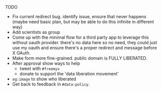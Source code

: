 TODO

- Fix current redirect bug. identify issue, ensure that never happens (maybe need basic plan, but may be able to do this infinite in different way)
- Add scientists as group
- Come up with the minimal flow for a third party app to leverage this without oauth provider. there's no data here so no need, they could just use my oauth and ensure there's a proper redirect and message before X OAuth.
- Make form more fine-grained. public domain is FULLY LIBERATED.
- After approval show ways to help
  - tweet with `#freemyx`
  - donate to support the 'data liberation movement'
- `og:image` to show who liberated
- Get back to feedback in `#data-policy`.
